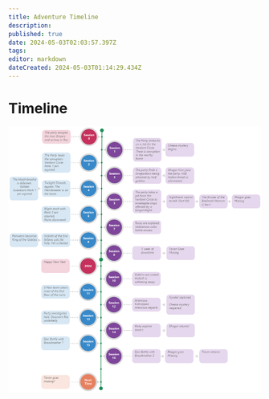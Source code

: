 ```yaml
---
title: Adventure Timeline
description: 
published: true
date: 2024-05-03T02:03:57.397Z
tags: 
editor: markdown
dateCreated: 2024-05-03T01:14:29.434Z
---
```


# Timeline

![drawing.png](/drawing.png)